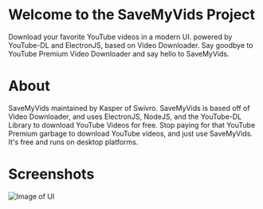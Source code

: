 # Welcome to the SaveMyVids Project
Download your favorite YouTube videos in a modern UI. powered by YouTube-DL and ElectronJS, based on Video Downloader. Say goodbye to YouTube Premium Video Downloader and say hello to SaveMyVids.

# About
SaveMyVids maintained by Kasper of Swivro. SaveMyVids is based off of Video Downloader, and uses ElectronJS, NodeJS, and the YouTube-DL Library to download YouTube Videos for free. Stop paying for that YouTube Premium garbage to download YouTube videos, and just use SaveMyVids. It's free and runs on desktop platforms.

# Screenshots
![Image of UI](https://i.imgur.com/jS6mPyw.png)

